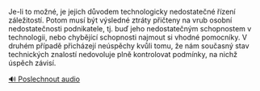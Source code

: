 
Je-li to možné, je jejich důvodem technologicky nedostatečné řízení záležitostí. Potom musí být výsledné ztráty přičteny na vrub osobní nedostatečnosti podnikatele, tj. buď jeho nedostatečným schopnostem v technologii, nebo chybějící schopnosti najmout si vhodné pomocníky. V druhém případě přicházejí neúspěchy kvůli tomu, že nám současný stav technických znalostí nedovoluje plně kontrolovat podmínky, na nichž úspěch závisí.

[🔊 Poslechnout audio](/data/7-paragraphs/audio/chapter_58/para_007-Je-li-to-mon-je-jejich-dvodem-technologicky-ne.mp3)
